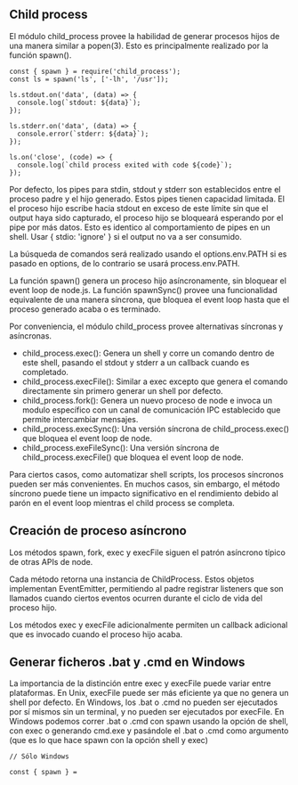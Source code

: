 ## Child process

El módulo child_process provee la habilidad de generar procesos hijos de una manera similar a popen(3). Esto es principalmente realizado por la función spawn().

```
const { spawn } = require('child_process');
const ls = spawn('ls', ['-lh', '/usr']);

ls.stdout.on('data', (data) => {
  console.log(`stdout: ${data}`);
});

ls.stderr.on('data', (data) => {
  console.error(`stderr: ${data}`);
});

ls.on('close', (code) => {
  console.log(`child process exited with code ${code}`);
});
```

Por defecto, los pipes para stdin, stdout y stderr son establecidos entre el proceso padre y el hijo generado. Estos pipes tienen capacidad limitada. El el proceso hijo
escribe hacia stdout en exceso de este límite sin que el output haya sido capturado, el proceso hijo se bloqueará esperando por el pipe por más datos. Esto es identico al comportamiento
de pipes en un shell. Usar { stdio: 'ignore' } si el output no va a ser consumido.

La búsqueda de comandos será realizado usando el options.env.PATH si es pasado en options, de lo contrario se usará process.env.PATH. 

La función spawn() genera un proceso hijo asíncronamente, sin bloquear el event loop de node.js. La función spawnSync() provee una funcionalidad equivalente de una manera síncrona, que bloquea el event loop hasta que el proceso generado acaba o es terminado.

Por conveniencia, el módulo child_process provee alternativas síncronas y asíncronas.

- child_process.exec(): Genera un shell y corre un comando dentro de este shell, pasando el stdout y stderr a un callback cuando es completado.
- child_process.execFile(): Similar a exec excepto que genera el comando directamente sin primero generar un shell por defecto.
- child_process.fork(): Genera un nuevo proceso de node e invoca un modulo específico con un canal de comunicación IPC establecido que permite intercambiar mensajes.
- child_process.execSync(): Una versión síncrona de child_process.exec() que bloquea el event loop de node.
- child_process.exeFileSync(): Una versión síncrona de child_process.execFile() que bloquea el event loop de node.

Para ciertos casos, como automatizar shell scripts, los procesos síncronos pueden ser más convenientes. En muchos casos, sin embargo, el método síncrono
puede tiene un impacto significativo en el rendimiento debido al parón en el event loop mientras el child process se completa.

## Creación de proceso asíncrono

Los métodos spawn, fork, exec y execFile siguen el patrón asíncrono típico de otras APIs de node.

Cada método retorna una instancia de ChildProcess. Estos objetos implementan EventEmitter, permitiendo al padre registrar listeners que son llamados
cuando ciertos eventos ocurren durante el ciclo de vida del proceso hijo.

Los métodos exec y execFile adicionalmente permiten un callback adicional que es invocado cuando el proceso hijo acaba.

## Generar ficheros .bat y .cmd en Windows

La importancia de la distinción entre exec y execFile puede variar entre plataformas. En Unix, execFile puede ser más eficiente ya que no genera un shell por defecto.
En Windows, los .bat o .cmd no pueden ser ejecutados por sí mismos sin un terminal, y no pueden ser ejecutados por execFile. En Windows podemos correr .bat o .cmd
con spawn usando la opción de shell, con exec o generando cmd.exe y pasándole el .bat o .cmd como argumento (que es lo que hace spawn con la opción shell y exec)

```
// Sólo Windows

const { spawn } =

